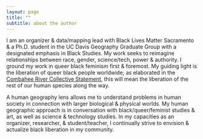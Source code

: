 ```yaml
---
layout: page
title: ""
subtitle: about the author
---
```


I am an organizer & data/mapping lead with Black Lives Matter Sacramento & a Ph.D. student in the UC Davis Geography Graduate Group with a designated emphasis in Black Studies.  My work seeks to reimagine relationships between race, gender, science/tech, power & authority.  I ground my work in queer black feminism first & foremost.  My guiding light is the liberation of queer black people worldwide; as elaborated in the [Combahee River Collective Statement](http://circuitous.org/scraps/combahee.html), this will mean the liberation of the rest of our human species along the way.

A human geography lens allows me to understand problems in human society in connection with larger biological & physical worlds. My human geographic approach is in conversation with black/queer/feminist studies & art, as well as science & technology studies. In my capacities as an organizer, researcher, & student/teacher, I continually strive to envision & actualize black liberation in my community. 
